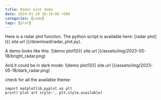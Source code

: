 ```yaml
---
title: Radar plot demo
date: 2024-01-20 16:19:00 +500
categories: [code]
tags: [plot]
---
```

Here is a radar plot function. The python script is available here: [radar plot]({{ site.url }}/download/radar_plot.py).<br />

A demo looks like this:
![demo plot1]({{ site.url }}/assets/img/2023-05-18/bright_radar.png)

And it could be in dark mode:
![demo plot1]({{ site.url }}/assets/img/2023-05-18/dark_radar.png)


check for all the available theme:
```
import matplotlib.pyplot as plt
print('plot art style:', plt.style.available)
```
